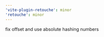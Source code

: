 ```yaml
---
'vite-plugin-retouche': minor
'retouche': minor
---
```


fix offset and use absolute hashing numbers
